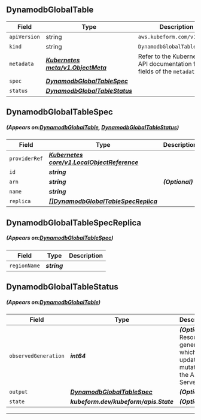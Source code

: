 ## DynamodbGlobalTable
| Field | Type | Description |
| ------ | ----- | ----------- |
| `apiVersion` | string | `aws.kubeform.com/v1alpha1` |
|    `kind` | string | `DynamodbGlobalTable` |
| `metadata` | ***[Kubernetes meta/v1.ObjectMeta](https://kubernetes.io/docs/reference/generated/kubernetes-api/v1.13/#objectmeta-v1-meta)***|Refer to the Kubernetes API documentation for the fields of the `metadata` field.|
| `spec` | ***[DynamodbGlobalTableSpec](#DynamodbGlobalTableSpec)***||
| `status` | ***[DynamodbGlobalTableStatus](#DynamodbGlobalTableStatus)***||
## DynamodbGlobalTableSpec
##### (Appears on:[DynamodbGlobalTable](#DynamodbGlobalTable), [DynamodbGlobalTableStatus](#DynamodbGlobalTableStatus))
| Field | Type | Description |
| ------ | ----- | ----------- |
| `providerRef` | ***[Kubernetes core/v1.LocalObjectReference](https://kubernetes.io/docs/reference/generated/kubernetes-api/v1.13/#localobjectreference-v1-core)***||
| `id` | ***string***||
| `arn` | ***string***| ***(Optional)*** |
| `name` | ***string***||
| `replica` | ***[[]DynamodbGlobalTableSpecReplica](#DynamodbGlobalTableSpecReplica)***||
## DynamodbGlobalTableSpecReplica
##### (Appears on:[DynamodbGlobalTableSpec](#DynamodbGlobalTableSpec))
| Field | Type | Description |
| ------ | ----- | ----------- |
| `regionName` | ***string***||
## DynamodbGlobalTableStatus
##### (Appears on:[DynamodbGlobalTable](#DynamodbGlobalTable))
| Field | Type | Description |
| ------ | ----- | ----------- |
| `observedGeneration` | ***int64***| ***(Optional)*** Resource generation, which is updated on mutation by the API Server.|
| `output` | ***[DynamodbGlobalTableSpec](#DynamodbGlobalTableSpec)***| ***(Optional)*** |
| `state` | ***kubeform.dev/kubeform/apis.State***| ***(Optional)*** |
---
